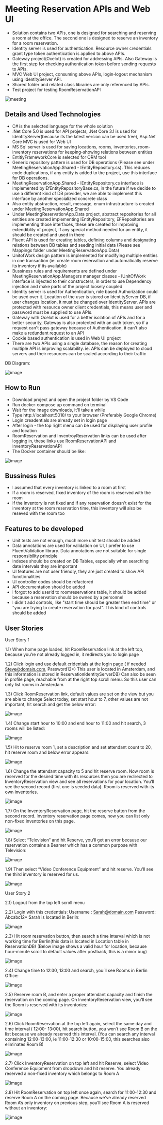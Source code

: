 
# Meeting Reservation APIs and Web UI
- Solution contains two APIs, one is designed for searching and reserving a room at the office. The second one is designed to reserve an inventory for a room reservation.
- Identity server is used for authentication. Resource owner credentials grant type token authentication is applied to above APIs. 
- Gateway project(Ocelot) is created for addressing APIs. Also Gateway is the first step for checking authentication token before sending requests to APIs.  
- MVC Web UI project, consuming above APIs, login-logout mechanism using IdentityServer API.  
- Shared folder and related class libraries are only referenced by APIs.
- Test project for testing RoomReservationAPI

![meeting](https://user-images.githubusercontent.com/37144967/137588781-a6d5b908-e98f-4f9d-a3b6-4562cc572e4a.JPG)



## Details and Used Technologies
- C# is the selected language for the whole solution
- .Net Core 5.0 is used for API projects, .Net Core 3.1 is used for IdentityServer(because its the latest version can be used free), Asp.Net Core MVC is used for Web UI
- MS Sql server is used for saving locations, rooms, inventories, room-inventory reservations for keeping-showing relations between entities 
- EntitiyFrameworkCore is selected for ORM tool 
- Generic repository pattern is used for DB operations (Please see under MeetingReservationApp.Shared - IEntityRepository.cs). This reduces code duplications, if any entity is added to the project, use this interface for DB operations.
- MeetingReservationApp.Shared - IEntityRepository.cs interface is implemented by EfEntityRepositoryBase.cs, in the future if we decide to use a different kind of DB provider, we are able to implement this interface by another specialized concrete class 
- Also entity abstraction, result, message, enum infrastructure is created under MeetingReservationApp.Shared
- Under MeetingReservationApp.Data project, abstract repositories for all entities are created implementing IEntityRepository, EFRepositories are implementing those interfaces, these are created for improving extendiblity of project, if any special method needed for an entity, it should be created and used in there 
- Fluent API is used for creating tables, defining columns and designating relations between DB tables and seeding initial data (Please see Mappings folder under MeetingReservationApp.Data)
- UnitofWork design pattern is implemented for modifying multiple entities in one transaction (ie. create room reservation and automatically reserve its inventory if its available)
- Bussiness rules and requirements are defined under MeetingReservationApp.Managers manager classes - IUnitOfWork interface is injected to their constructers, in order to use Dependency injection and make parts of the project loosely coupled
- Identity server is used for Authentication, role based Authorization could be used over it. Location of the user is stored on IdentityServer DB, if user changes location, it must be changed over IdentityServer. APIs are protected with resource owner client credentials, this means user and password must be supplied to use APIs. 
- Gateway with Ocelot is used for a better isolation of APIs and for a better security, Gateway is also protected with an auth token, so if a request can't pass gateway because of Authentication, it can't also make a redundant request to an API
- Cookie based authentication is used in Web UI project
- There are two APIs using a single database, the reason for creating multiple API is improving scalability. ie. APIs can be deployed to cloud servers and their resources can be scaled according to their traffic 

DB Diagram:

![image](https://user-images.githubusercontent.com/37144967/137592722-69cf89e9-f46b-4c67-a3a4-3738885a811e.png)


## How to Run

- Download project and open the project folder by VS Code
- Run docker-compose up command on terminal
- Wait for the image downloads, it'll take a while
- Type http://localhost:5010/ to your browser (Preferably Google Chrome) 
- Login creadentials are already set in login page
- After login - the top right menu can be used for displaying user profile and location
- RoomReservation and InventroyReservation links can be used after logging in, these links use RoomReservationAPI and InventoryReservationAPI
- The Docker container should be like: 

![image](https://user-images.githubusercontent.com/37144967/137601839-3e2e4bb7-277d-4195-a04d-0d1fa1bacfde.png)

## Bussiness Rules
- I assumed that every inventory is linked to a room at first
- If a room is reserved, fixed inventory of the room is reserved with the room
- If the inventory is not fixed and if any reservation doesn't exist for the inventory at the room reservation time, this inventory will also be reseved with the room too

## Features to be developed

- Unit tests are not enough, much more unit test should be added
- Data annotations are used for validation on UI, I prefer to use FluentValidation library. Data annotations are not suitable for single responsibility principle 
- Indexes should be created on DB Tables, especially when searching date intervals they are important
- UI features are not user friendly, they are just created to show API functionalities
- UI controller codes should be refactored
- API documentation should be added 
- I forgot to add userid to roomreservations table, it should be added because a reservation should be owned by a personnel
- I didn't add controls, like "start time should be greater then end time" or "you are trying to create reservation for past". This kind of controls should be added

  
## User Stories

User Story 1

1.1) When home page loaded, hit RoomReservation link at the left top, because you’re not already logged in, it redirects you to login page

1.2) Click login and use default cridentials at the login page ( if needed Steve@domain.com, Password12*) This user is located in Amsterdam, and this information is stored in ReservationIdentityServerDB) Can also be seen in profile page, reachable from at the right top scroll menu. So this user can only list rooms in Amsterdam.

1.3) Click RoomReservation link, default values are set on the view but you are able to change
Select today, set start hour to 7, other values are not important, hit search
and get the below error:

![image](https://user-images.githubusercontent.com/37144967/137600082-524395ca-7b2a-4980-b5e0-284a31a75946.png)
  
1.4) Change start hour to 10:00 and end hour to 11:00 and hit search, 3 rooms will be listed:

![image](https://user-images.githubusercontent.com/37144967/137600107-3c776425-098a-4bda-b77a-355c88c09338.png)

1.5) Hit to reserve room 1, set a description and set attendant count to 20, hit reserve room and  below error appears:

![image](https://user-images.githubusercontent.com/37144967/137600129-88f8f60b-f975-46b9-a930-79fd629dd582.png)

1.6) Change the attendant capacity to 5 and hit reserve room. Now room is reserved for the desired time with its resources then you are redirected to InventoryReservation view and see all reservations for your location. You’ll see the second record (first one is seeded data). Room is reserved with its own inventories.

![image](https://user-images.githubusercontent.com/37144967/137600145-24f17959-e0b2-4eb8-849a-3a123dfb88c7.png)

1.7) On the InventoryReservation page, hit the reserve button from the second record. Inventory reservation page comes, now you can list only non-fixed inventories on this page.  

![image](https://user-images.githubusercontent.com/37144967/137600158-30560a9c-c4eb-4c25-8929-d716566cf9be.png)

1.8) Select “Television” and hit Reserve, you’ll get an error because our reservation contains a Beamer which has a common purpose with Television:

![image](https://user-images.githubusercontent.com/37144967/137600171-4a090027-a5bb-49a0-a4e3-f926eef8c659.png)

1.9) Then select “Video Conference Equipment” and hit reserve. You’ll see the third inventory is reserved for us.

![image](https://user-images.githubusercontent.com/37144967/137600182-eb92c8b5-f179-4aa7-bcb1-8892f6412790.png)


User Story 2

2.1) Logout from the top left scroll menu

2.2) Login with this credentials:
Username : Sarah@domain.com
Password: Abcabc12*
Sarah is located in Berlin:

![image](https://user-images.githubusercontent.com/37144967/137600249-3c7f330b-585d-4257-ad5c-2709790e659d.png)

2.3) Hit room reservation button, then search a time interval which is not working time for Berlin(this data is located in Location table in ReservationDB) (Below image shows a valid hour for location, because hour-minute scroll to default values after postback, this is a minor bug)
 
![image](https://user-images.githubusercontent.com/37144967/137600263-d09d6325-e391-472a-a7e3-db2a75c0183c.png)

2.4) Change time to 12:00, 13:00 and search, you’ll see Rooms in Berlin Office: 

![image](https://user-images.githubusercontent.com/37144967/137600296-35cc05ec-a02f-4807-9f70-71a8ac2f1d14.png)

2.5) Reserve room B, and enter a proper attendant capacity and finish the reservation on the coming page. On InventoryReservation view, you’ll see the Room is reserved with its inventories:

![image](https://user-images.githubusercontent.com/37144967/137600307-8ee4f0f3-aab1-497a-bb3a-14511e1a9337.png)

2.6) Click RoomReservation at the top left again, select the same day and time interval ( 12:00- 13:00), hit search button, you won’t see Room B on the list because we already reserved this interval. (You can search any interval containing 12:00-13:00, ie 11:00-12:30 or 10:00-15:00, this searches also eliminates Room B)

![image](https://user-images.githubusercontent.com/37144967/137600320-74ff916b-edd7-4e3a-8542-db6d34b67ce3.png)

2.7) Click InventoryReservation on top left and hit Reserve, select Video Conference Equipment from dropdown and hit reserve. You already reserved a non-fixed inventory which belongs to Room A 

![image](https://user-images.githubusercontent.com/37144967/137600328-bfb82ad4-a2d1-43cc-83eb-e3da1c11a263.png)

2.8) Hit RoomReservation on top left once again, search for 11:00-12:30 and reserve Room A on the coming page. Because we’ve already reserved Room A’s only inventory on previous step, you’ll see Room A is reserved without an inventory:

![image](https://user-images.githubusercontent.com/37144967/137600337-6407fd89-2a3e-4961-8b3e-f509d43a856d.png)

